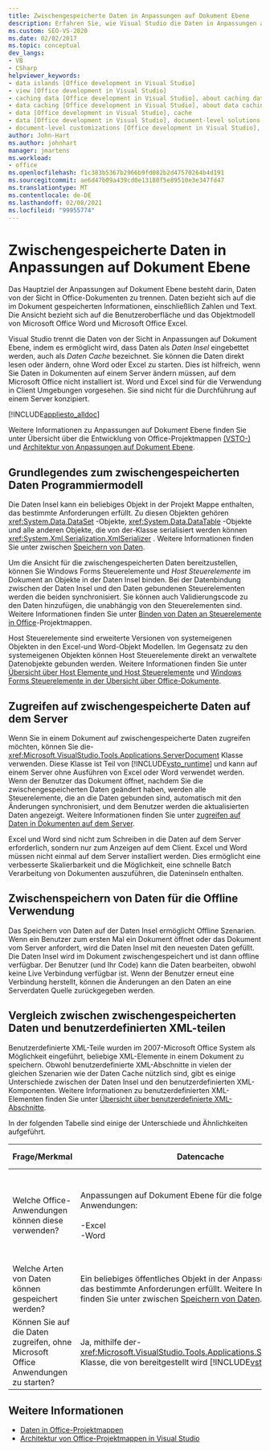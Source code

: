 ```yaml
---
title: Zwischengespeicherte Daten in Anpassungen auf Dokument Ebene
description: Erfahren Sie, wie Visual Studio die Daten in Anpassungen auf Dokument Ebene von der Sicht trennt, indem Sie die Speicherung von Daten als Daten Cache ermöglichen.
ms.custom: SEO-VS-2020
ms.date: 02/02/2017
ms.topic: conceptual
dev_langs:
- VB
- CSharp
helpviewer_keywords:
- data islands [Office development in Visual Studio]
- view [Office development in Visual Studio]
- caching data [Office development in Visual Studio], about caching data
- data caching [Office development in Visual Studio], about data caching
- data [Office development in Visual Studio], cache
- data [Office development in Visual Studio], document-level solutions
- document-level customizations [Office development in Visual Studio], data model
author: John-Hart
ms.author: johnhart
manager: jmartens
ms.workload:
- office
ms.openlocfilehash: f1c383b5367b2966b9fd082b2d47570264b4d191
ms.sourcegitcommit: ae6d47b09a439cd0e13180f5e89510e3e347fd47
ms.translationtype: MT
ms.contentlocale: de-DE
ms.lasthandoff: 02/08/2021
ms.locfileid: "99955774"
---
```

# <a name="cached-data-in-document-level-customizations"></a>Zwischengespeicherte Daten in Anpassungen auf Dokument Ebene
  Das Hauptziel der Anpassungen auf Dokument Ebene besteht darin, Daten von der Sicht in Office-Dokumenten zu trennen. Daten bezieht sich auf die im Dokument gespeicherten Informationen, einschließlich Zahlen und Text. Die Ansicht bezieht sich auf die Benutzeroberfläche und das Objektmodell von Microsoft Office Word und Microsoft Office Excel.

 Visual Studio trennt die Daten von der Sicht in Anpassungen auf Dokument Ebene, indem es ermöglicht wird, dass Daten als *Daten Insel* eingebettet werden, auch als *Daten Cache* bezeichnet. Sie können die Daten direkt lesen oder ändern, ohne Word oder Excel zu starten. Dies ist hilfreich, wenn Sie Daten in Dokumenten auf einem Server ändern müssen, auf dem Microsoft Office nicht installiert ist. Word und Excel sind für die Verwendung in Client Umgebungen vorgesehen. Sie sind nicht für die Durchführung auf einem Server konzipiert.

 [!INCLUDE[appliesto_alldoc](../vsto/includes/appliesto-alldoc-md.md)]

 Weitere Informationen zu Anpassungen auf Dokument Ebene finden Sie unter Übersicht über die Entwicklung von Office-Projektmappen [&#40;VSTO-&#41;](../vsto/office-solutions-development-overview-vsto.md) und [Architektur von Anpassungen auf Dokument Ebene](../vsto/architecture-of-document-level-customizations.md).

## <a name="understand-the-cached-data-programming-model"></a>Grundlegendes zum zwischengespeicherten Daten Programmiermodell
 Die Daten Insel kann ein beliebiges Objekt in der Projekt Mappe enthalten, das bestimmte Anforderungen erfüllt. Zu diesen Objekten gehören <xref:System.Data.DataSet> -Objekte, <xref:System.Data.DataTable> -Objekte und alle anderen Objekte, die von der-Klasse serialisiert werden können <xref:System.Xml.Serialization.XmlSerializer> . Weitere Informationen finden Sie unter zwischen [Speichern von Daten](../vsto/caching-data.md).

 Um die Ansicht für die zwischengespeicherten Daten bereitzustellen, können Sie Windows Forms Steuerelemente und *Host Steuerelemente* im Dokument an Objekte in der Daten Insel binden. Bei der Datenbindung zwischen der Daten Insel und den Daten gebundenen Steuerelementen werden die beiden synchronisiert. Sie können auch Validierungscode zu den Daten hinzufügen, die unabhängig von den Steuerelementen sind. Weitere Informationen finden Sie unter [Binden von Daten an Steuerelemente in Office](../vsto/binding-data-to-controls-in-office-solutions.md)-Projektmappen.

 Host Steuerelemente sind erweiterte Versionen von systemeigenen Objekten in den Excel-und Word-Objekt Modellen. Im Gegensatz zu den systemeigenen Objekten können Host Steuerelemente direkt an verwaltete Datenobjekte gebunden werden. Weitere Informationen finden Sie unter [Übersicht über Host Elemente und Host Steuerelemente](../vsto/host-items-and-host-controls-overview.md) und [Windows Forms Steuerelemente in der Übersicht über Office-Dokumente](../vsto/windows-forms-controls-on-office-documents-overview.md).

## <a name="access-cached-data-on-the-server"></a>Zugreifen auf zwischengespeicherte Daten auf dem Server
 Wenn Sie in einem Dokument auf zwischengespeicherte Daten zugreifen möchten, können Sie die- <xref:Microsoft.VisualStudio.Tools.Applications.ServerDocument> Klasse verwenden. Diese Klasse ist Teil von [!INCLUDE[vsto_runtime](../vsto/includes/vsto-runtime-md.md)] und kann auf einem Server ohne Ausführen von Excel oder Word verwendet werden. Wenn der Benutzer das Dokument öffnet, nachdem Sie die zwischengespeicherten Daten geändert haben, werden alle Steuerelemente, die an die Daten gebunden sind, automatisch mit den Änderungen synchronisiert, und dem Benutzer werden die aktualisierten Daten angezeigt. Weitere Informationen finden Sie unter [zugreifen auf Daten in Dokumenten auf dem Server](../vsto/accessing-data-in-documents-on-the-server.md).

 Excel und Word sind nicht zum Schreiben in die Daten auf dem Server erforderlich, sondern nur zum Anzeigen auf dem Client. Excel und Word müssen nicht einmal auf dem Server installiert werden. Dies ermöglicht eine verbesserte Skalierbarkeit und die Möglichkeit, eine schnelle Batch Verarbeitung von Dokumenten auszuführen, die Dateninseln enthalten.

## <a name="data-caching-for-offline-use"></a>Zwischenspeichern von Daten für die Offline Verwendung
 Das Speichern von Daten auf der Daten Insel ermöglicht Offline Szenarien. Wenn ein Benutzer zum ersten Mal ein Dokument öffnet oder das Dokument vom Server anfordert, wird die Daten Insel mit den neuesten Daten gefüllt. Die Daten Insel wird im Dokument zwischengespeichert und ist dann offline verfügbar. Der Benutzer (und Ihr Code) kann die Daten bearbeiten, obwohl keine Live Verbindung verfügbar ist. Wenn der Benutzer erneut eine Verbindung herstellt, können die Änderungen an den Daten an eine Serverdaten Quelle zurückgegeben werden.

## <a name="cached-data-and-custom-xml-parts-compared"></a>Vergleich zwischen zwischengespeicherten Daten und benutzerdefinierten XML-teilen
 Benutzerdefinierte XML-Teile wurden im 2007-Microsoft Office System als Möglichkeit eingeführt, beliebige XML-Elemente in einem Dokument zu speichern. Obwohl benutzerdefinierte XML-Abschnitte in vielen der gleichen Szenarien wie der Daten Cache nützlich sind, gibt es einige Unterschiede zwischen der Daten Insel und den benutzerdefinierten XML-Komponenten. Weitere Informationen zu benutzerdefinierten XML-Elementen finden Sie unter [Übersicht über benutzerdefinierte XML-Abschnitte](../vsto/custom-xml-parts-overview.md).

 In der folgenden Tabelle sind einige der Unterschiede und Ähnlichkeiten aufgeführt.

|Frage/Merkmal|Datencache|Benutzerdefinierte XML-Elemente|
|-|----------------|----------------------|
|Welche Office-Anwendungen können diese verwenden?|Anpassungen auf Dokument Ebene für die folgenden Anwendungen:<br /><br /> -Excel<br />-Word|Lösungen auf Dokument-und Anwendungsebene für die folgenden Anwendungen:<br /><br /> -Excel<br />-PowerPoint<br />-Word|
|Welche Arten von Daten können gespeichert werden?|Ein beliebiges öffentliches Objekt in der Anpassungsassembly, das bestimmte Anforderungen erfüllt. Weitere Informationen finden Sie unter zwischen [Speichern von Daten](../vsto/caching-data.md).|Beliebige XML-Daten.|
|Können Sie auf die Daten zugreifen, ohne Microsoft Office Anwendungen zu starten?|Ja, mithilfe der- <xref:Microsoft.VisualStudio.Tools.Applications.ServerDocument> Klasse, die von bereitgestellt wird [!INCLUDE[vsto_runtime](../vsto/includes/vsto-runtime-md.md)] .|Ja, mithilfe von Klassen im- <xref:System.IO.Packaging> Namespace oder mit dem Open XML-Format-SDK.|

## <a name="see-also"></a>Weitere Informationen
- [Daten in Office-Projektmappen](../vsto/data-in-office-solutions.md)
- [Architektur von Office-Projektmappen in Visual Studio](../vsto/architecture-of-office-solutions-in-visual-studio.md)
